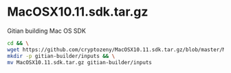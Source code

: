 # MacOSX10.11.sdk.tar.gz
Gitian building Mac OS SDK

```bash
cd && \
wget https://github.com/cryptozeny/MacOSX10.11.sdk.tar.gz/blob/master/MacOSX10.11.sdk.tar.gz && \
mkdir -p gitian-builder/inputs && \
mv MacOSX10.11.sdk.tar.gz gitian-builder/inputs
```
